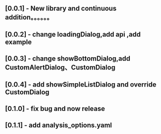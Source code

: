 ## [0.0.1] - New library and continuous addition。。。。。。

## [0.0.2] - change loadingDialog,add api ,add example

## [0.0.3] - change showBottomDialog,add CustomAlertDialog、CustomDialog

## [0.0.4] - add  showSimpleListDialog  and override CustomDialog

## [0.1.0] - fix bug and now release

## [0.1.1] - add analysis_options.yaml
